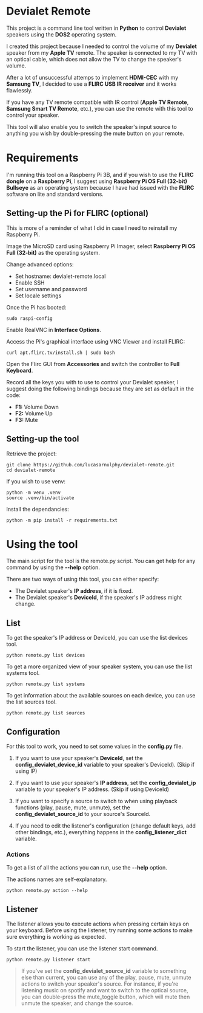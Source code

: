 # Devialet Remote
This project is a command line tool written in **Python** to control **Devialet** speakers using the **DOS2** operating system.

I created this project because I needed to control the volume of my **Devialet** speaker from my **Apple TV** remote. The speaker is connected to my TV with an optical cable, which does not allow the TV to change the speaker's volume.

After a lot of unsuccessful attemps to implement **HDMI-CEC** with my **Samsung TV**, I decided to use a **FLIRC USB IR receiver** and it works flawlessly.

If you have any TV remote compatible with IR control (**Apple TV Remote**, **Samsung Smart TV Remote**, etc.), you can use the remote with this tool to control your speaker.

This tool will also enable you to switch the speaker's input source to anything you wish by double-pressing the mute button on your remote.

# Requirements

I'm running this tool on a Raspberry Pi 3B, and if you wish to use the **FLIRC dongle** on a **Raspberry Pi**, I suggest using **Raspberry Pi OS Full (32-bit) Bullseye** as an operating system because I have had issued with the **FLIRC** software on lite and standard versions.

## Setting-up the Pi for FLIRC (optional)

This is more of a reminder of what I did in case I need to reinstall my Raspberry Pi.

Image the MicroSD card using Raspberry Pi Imager, select **Raspberry Pi OS Full (32-bit)** as the operating system.

Change advanced options:
- Set hostname: devialet-remote.local
- Enable SSH
- Set username and password
- Set locale settings

Once the Pi has booted:

```console
sudo raspi-config
```

Enable RealVNC in **Interface Options**.

Access the Pi's graphical interface using VNC Viewer and install FLIRC:

```console
curl apt.flirc.tv/install.sh | sudo bash 
```

Open the Flirc GUI from **Accessories** and switch the controller to **Full Keyboard**.

Record all the keys you with to use to control your Devialet speaker, I suggest doing the following bindings because they are set as default in the code:

- **F1:** Volume Down
- **F2:** Volume Up
- **F3:** Mute

## Setting-up the tool

Retrieve the project:

```console
git clone https://github.com/lucasarnulphy/devialet-remote.git
cd devialet-remote
```

If you wish to use venv:

```console
python -m venv .venv
source .venv/bin/activate
```

Install the dependancies:

```console
python -m pip install -r requirements.txt
```

# Using the tool

The main script for the tool is the remote.py script. You can get help for any command by using the **--help** option.

There are two ways of using this tool, you can either specify:

- The Devialet speaker's **IP address**, if it is fixed.
- The Devialet speaker's **DeviceId**, if the speaker's IP address might change.

## List

To get the speaker's IP address or DeviceId, you can use the list devices tool.

```console
python remote.py list devices
```

To get a more organized view of your speaker system, you can use the list systems tool.

```console
python remote.py list systems
```

To get information about the available sources on each device, you can use the list sources tool.

```console
python remote.py list sources
```

## Configuration

For this tool to work, you need to set some values in the **config.py** file.

1. If you want to use your speaker's **DeviceId**, set the **config_devialet_device_id** variable to your speaker's DeviceId). (Skip if using IP)

2. If you want to use your speaker's **IP address**, set the **config_devialet_ip** variable to your speaker's IP address. (Skip if using DeviceId)

3. If you want to specify a source to switch to when using playback functions (play, pause, mute, unmute), set the **config_devialet_source_id** to your source's SourceId.

4. If you need to edit the listener's configuration (change default keys, add other bindings, etc.), everything happens in the **config_listener_dict** variable.

### Actions

To get a list of all the actions you can run, use the **--help** option.

The actions names are self-explanatory.

```console
python remote.py action --help
```

## Listener

The listener allows you to execute actions when pressing certain keys on your keyboard. Before using the listener, try running some actions to make sure everything is working as expected.

To start the listener, you can use the listener start command.

```console
python remote.py listener start
```

> If you've set the **config_devialet_source_id** variable to something else than current, you can use any of the play, pause, mute, unmute actions to switch your speaker's source. For instance, if you're listening music on spotify and want to switch to the optical source, you can double-press the mute_toggle button, which will mute then unmute the speaker, and change the source.